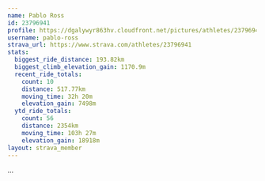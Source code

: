 ```yaml
---
name: Pablo Ross
id: 23796941
profile: https://dgalywyr863hv.cloudfront.net/pictures/athletes/23796941/14615399/1/large.jpg
username: pablo-ross
strava_url: https://www.strava.com/athletes/23796941
stats:
  biggest_ride_distance: 193.82km
  biggest_climb_elevation_gain: 1170.9m
  recent_ride_totals:
    count: 10
    distance: 517.77km
    moving_time: 32h 20m
    elevation_gain: 7498m
  ytd_ride_totals:
    count: 56
    distance: 2354km
    moving_time: 103h 27m
    elevation_gain: 18918m
layout: strava_member
--- 
```

...
